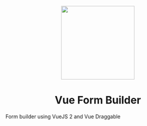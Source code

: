 <p align="center"><img width="200" src="https://rawgit.com/rfoel/vue-form-builder/master/src/assets/logo.svg"></p>
<h1 align="center">Vue Form Builder</h1>

Form builder using VueJS 2 and Vue Draggable